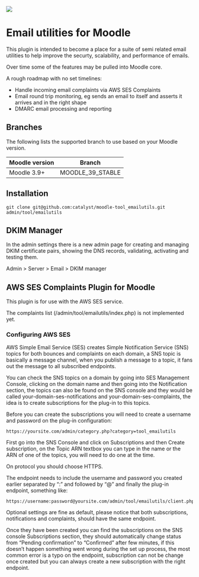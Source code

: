 <a href="https://github.com/catalyst/moodle-tool_emailutils/actions">
<img src="https://github.com/catalyst/moodle-tool_emailutils/actions/workflows/ci.yml/badge.svg?branch=MOODLE_39_STABLE" >
</a>

# Email utilities for Moodle

This plugin is intended to become a place for a suite of semi related email utilities
to help improve the securty, scalability, and performance of emails.

Over time some of the features may be pulled into Moodle core.

A rough roadmap with no set timelines:

* Handle incoming email complaints via AWS SES Complaints
* Email round trip monitoring, eg sends an email to itself and asserts it arrives and in the right shape
* DMARC email processing and reporting


## Branches
The following lists the supported branch to use based on your Moodle version.

| Moodle version | Branch           |
|----------------|------------------|
| Moodle 3.9+    | MOODLE_39_STABLE |

## Installation

```
git clone git@github.com:catalyst/moodle-tool_emailutils.git admin/tool/emailutils
```

## DKIM Manager

In the admin settings there is a new admin page for creating and managing DKIM
certificate pairs, showing the DNS records, validating, activating and testing them.

Admin > Server > Email > DKIM manager


## AWS SES Complaints Plugin for Moodle

This plugin is for use with the AWS SES service.

The complaints list (/admin/tool/emailutils/index.php) is not implemented yet.

### Configuring AWS SES

AWS Simple Email Service (SES) creates Simple Notification Service (SNS) topics
for both bounces and complaints on each domain, a SNS topic is basically a
message channel, when you publish a message to a topic, it fans out the message
to all subscribed endpoints.

You can check the SNS topics on a domain by going into SES Management
Console, clicking on the domain name and then going into the Notification
section, the topics can also be found on the SNS console and they would be
called your-domain-ses-notifications and your-domain-ses-complaints, the idea
is to create subscriptions for the plug-in to this topics.

Before you can create the subscriptions you will need to create a username and
password on the plug-in configuration:

    https://yoursite.com/admin/category.php?category=tool_emailutils

First go into the SNS Console and click on Subscriptions and then Create
subscription, on the Topic ARN textbox you can type in the name or the ARN of
one of the topics, you will need to do one at the time.

On protocol you should choose HTTPS.

The endpoint needs to include the username and password you created earlier
separated  by “:”  and  followed by “@” and finally the plug-in endpoint,
something like:

    https://username:password@yoursite.com/admin/tool/emailutils/client.php

Optional settings are fine as default, please notice that both subscriptions,
notifications and complaints, should have the same endpoint.

Once they have been created you can find the subscriptions on the SNS console
Subscriptions section, they should automatically change status from “Pending
confirmation” to “Confirmed” after few minutes, if this doesn’t happen something
went wrong during the set up  process, the most common error is a typo on the
endpoint, subscription can not be change once created but you can always create
a new subscription with the right endpoint.
